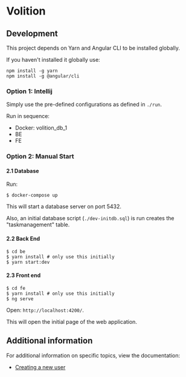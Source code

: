 # Volition

## Development

This project depends on Yarn and Angular CLI to be installed globally.

If you haven't installed it globally use:

```shell
npm install -g yarn
npm install -g @angular/cli
```

### Option 1: Intellij

Simply use the pre-defined configurations as defined in `./run`.

Run in sequence:
- Docker: volition_db_1
- BE
- FE

### Option 2: Manual Start

#### 2.1 Database

Run:

```shell
$ docker-compose up
```

This will start a database server on port 5432. 

Also, an initial database script (`./dev-initdb.sql`) is run creates the "taskmanagement" table.

#### 2.2 Back End

```shell
$ cd be
$ yarn install # only use this initially
$ yarn start:dev
```

#### 2.3 Front end

```shell
$ cd fe
$ yarn install # only use this initially
$ ng serve
```

Open: `http://localhost:4200/`.

This will open the initial page of the web application. 

## Additional information

For additional information on specific topics, view the documentation:

- [Creating a new user](./docs/new_user.md)
